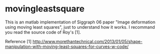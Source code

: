 # movingleastsquare
This is an matlab implementation of Siggraph 06 paper "Image deformation using moving least squares", just to understand how it works. 
I recommand you read the source code of Roy's [1].

Reference
[1] http://www.morethantechnical.com/2013/01/05/shape-manipulation-with-moving-least-squares-for-curves-w-code/
